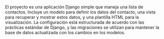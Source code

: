 El proyecto es una aplicación Django simple que maneja una lista de contactos. 
Incluye un modelo para definir los datos del contacto, una vista para recuperar y mostrar estos datos, y una plantilla HTML para la visualización.
La configuración está estructurada de acuerdo con las prácticas estándar de Django,
y las migraciones se utilizan para mantener la base de datos actualizada con los cambios en los modelos.
